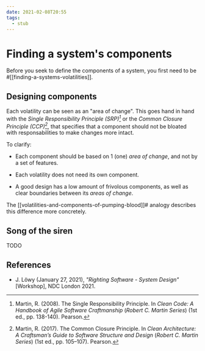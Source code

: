 ```yaml
---
date: 2021-02-08T20:55
tags: 
  - stub
---
```


# Finding a system's components

Before you seek to define the components of a system, you first need to
be #[[finding-a-systems-volatilities]].

## Designing components

Each volatility can be seen as an "area of change". This goes hand in hand with
the *Single Responsibility Principle (SRP)[^srp]* or the *Common Closure
Principle (CCP)[^ccp]*, that specifies that a component should not be bloated
with responsabilities to make changes more intact.

To clarify:

- Each component should be based on 1 (one) *area of change*, and not by a set of
  features.
  
- Each volatility does not need its own component.

- A good design has a low amount of frivolous components, as well as clear
  boundaries between its *areas of change*.

The [[volatilities-and-components-of-pumping-blood]]# analogy describes this
difference more concretely.

## Song of the siren

TODO

## References

- J. Löwy (January 27, 2021), *"Righting Software - System Design"* [Workshop],
  NDC London 2021.

[^srp]: Martin, R. (2008). The Single Responsibility Principle. In *Clean Code: A Handbook of Agile Software Craftmanship* (*Robert C. Martin Series*) (1st ed., pp. 138-140). Pearson.
[^ccp]: Martin, R. (2017). The Common Closure Principle. In *Clean Architecture: A Craftsman’s Guide to Software Structure and Design* (*Robert C. Martin Series*) (1st ed., pp. 105–107). Pearson.
